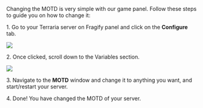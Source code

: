 Changing the MOTD is very simple with our game panel.
Follow these steps to guide you on how to change it:

1\. Go to your Terraria server on Fragify panel and click on the **Configure** tab.

![](../images/configure.png)

2\. Once clicked, scroll down to the Variables section.

![](../images/motd.png)

3\. Navigate to the **MOTD** window and change it to anything you want, and start/restart your server.

4\. Done! You have changed the MOTD of your server.